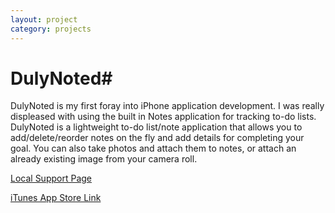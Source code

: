 ```yaml
---
layout: project
category: projects
---
```


# DulyNoted#

DulyNoted is my first foray into iPhone application development. I was really displeased with using the built in Notes application for tracking to-do lists. DulyNoted is a lightweight to-do list/note application that allows you to add/delete/reorder notes on the fly and add details for completing your goal. You can also take photos and attach them to notes, or attach an already existing image from your camera roll. 

 [Local Support Page](dulynoted.html)

 [iTunes App Store Link](itms://itunes.apple.com/WebObjects/MZStore.woa/wa/viewSoftware?id=310607224&mt=8&s=143441")
          